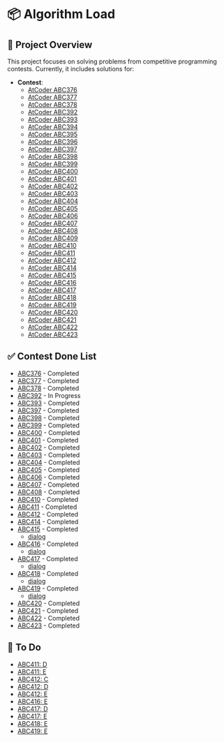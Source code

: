 # 📦 Algorithm Load

## 🚀 Project Overview
This project focuses on solving problems from competitive programming contests. Currently, it includes solutions for:

- **Contest**:
	- [AtCoder ABC376](https://atcoder.jp/contests/abc376)
	- [AtCoder ABC377](https://atcoder.jp/contests/abc377)
	- [AtCoder ABC378](https://atcoder.jp/contests/abc378)
	- [AtCoder ABC392](https://atcoder.jp/contests/abc392)
	- [AtCoder ABC393](https://atcoder.jp/contests/abc393)
	- [AtCoder ABC394](https://atcoder.jp/contests/abc394)
	- [AtCoder ABC395](https://atcoder.jp/contests/abc395)
	- [AtCoder ABC396](https://atcoder.jp/contests/abc396)
	- [AtCoder ABC397](https://atcoder.jp/contests/abc397)
	- [AtCoder ABC398](https://atcoder.jp/contests/abc398)
	- [AtCoder ABC399](https://atcoder.jp/contests/abc399)
	- [AtCoder ABC400](https://atcoder.jp/contests/abc400)
	- [AtCoder ABC401](https://atcoder.jp/contests/abc401)
	- [AtCoder ABC402](https://atcoder.jp/contests/abc402)
	- [AtCoder ABC403](https://atcoder.jp/contests/abc403)
	- [AtCoder ABC404](https://atcoder.jp/contests/abc404)
	- [AtCoder ABC405](https://atcoder.jp/contests/abc405)
	- [AtCoder ABC406](https://atcoder.jp/contests/abc406)
	- [AtCoder ABC407](https://atcoder.jp/contests/abc407)
	- [AtCoder ABC408](https://atcoder.jp/contests/abc408)
	- [AtCoder ABC409](https://atcoder.jp/contests/abc409)
	- [AtCoder ABC410](https://atcoder.jp/contests/abc410)
	- [AtCoder ABC411](https://atcoder.jp/contests/abc411)
	- [AtCoder ABC412](https://atcoder.jp/contests/abc412)
	- [AtCoder ABC414](https://atcoder.jp/contests/abc414)
	- [AtCoder ABC415](https://atcoder.jp/contests/abc415)
	- [AtCoder ABC416](https://atcoder.jp/contests/abc416)
	- [AtCoder ABC417](https://atcoder.jp/contests/abc417)
	- [AtCoder ABC418](https://atcoder.jp/contests/abc418)
	- [AtCoder ABC419](https://atcoder.jp/contests/abc419)
	- [AtCoder ABC420](https://atcoder.jp/contests/abc420)
	- [AtCoder ABC421](https://atcoder.jp/contests/abc421)
	- [AtCoder ABC422](https://atcoder.jp/contests/abc422)
	- [AtCoder ABC423](https://atcoder.jp/contests/abc423)


## ✅ Contest Done List
- [ABC376](https://atcoder.jp/contests/abc376) - Completed
- [ABC377](https://atcoder.jp/contests/abc377) - Completed
- [ABC378](https://atcoder.jp/contests/abc378) - Completed
- [ABC392](https://atcoder.jp/contests/abc392) - In Progress
- [ABC393](https://atcoder.jp/contests/abc393) - Completed
- [ABC397](https://atcoder.jp/contests/abc397) - Completed
- [ABC398](https://atcoder.jp/contests/abc398) - Completed
- [ABC399](https://atcoder.jp/contests/abc398) - Completed
- [ABC400](https://atcoder.jp/contests/abc400) - Completed
- [ABC401](https://atcoder.jp/contests/abc401) - Completed
- [ABC402](https://atcoder.jp/contests/abc402) - Completed
- [ABC403](https://atcoder.jp/contests/abc403) - Completed
- [ABC404](https://atcoder.jp/contests/abc404) - Completed
- [ABC405](https://atcoder.jp/contests/abc405) - Completed
- [ABC406](https://atcoder.jp/contests/abc406) - Completed
- [ABC407](https://atcoder.jp/contests/abc407) - Completed
- [ABC408](https://atcoder.jp/contests/abc408) - Completed
- [ABC410](https://atcoder.jp/contests/abc410) - Completed
- [ABC411](https://atcoder.jp/contests/abc411) - Completed
- [ABC412](https://atcoder.jp/contests/abc412) - Completed
- [ABC414](https://atcoder.jp/contests/abc414) - Completed
- [ABC415](https://atcoder.jp/contests/abc415) - Completed
	- [dialog](./dialog/atcoder_ABC415.txt)
- [ABC416](https://atcoder.jp/contests/abc416) - Completed
	- [dialog](./dialog/atcoder_ABC416.txt)
- [ABC417](https://atcoder.jp/contests/abc417) - Completed
	- [dialog](./dialog/atcoder_ABC417.txt)
- [ABC418](https://atcoder.jp/contests/abc418) - Completed
	- [dialog](./dialog/atcoder_ABC418.txt)
- [ABC419](https://atcoder.jp/contests/abc419) - Completed
	- [dialog](./dialog/atcoder_ABC419.txt)
- [ABC420](https://atcoder.jp/contests/abc420) - Completed
- [ABC421](https://atcoder.jp/contests/abc421) - Completed
- [ABC422](https://atcoder.jp/contests/abc422) - Completed
- [ABC423](https://atcoder.jp/contests/abc423) - Completed

## 📝 To Do
- [ABC411: D](https://atcoder.jp/contests/abc411/tasks/abc411_d)
- [ABC411: E](https://atcoder.jp/contests/abc411/tasks/abc411_e)
- [ABC412: C](https://atcoder.jp/contests/abc412/tasks/abc412_c)
- [ABC412: D](https://atcoder.jp/contests/abc412/tasks/abc412_d)
- [ABC412: E](https://atcoder.jp/contests/abc412/tasks/abc412_e)
- [ABC416: E](https://atcoder.jp/contests/abc416/tasks/abc416_e)
- [ABC417: D](https://atcoder.jp/contests/abc417/tasks/abc417_d)
- [ABC417: E](https://atcoder.jp/contests/abc417/tasks/abc417_e)
- [ABC418: E](https://atcoder.jp/contests/abc418/tasks/abc418_e)
- [ABC419: E](https://atcoder.jp/contests/abc419/tasks/abc419_e)
